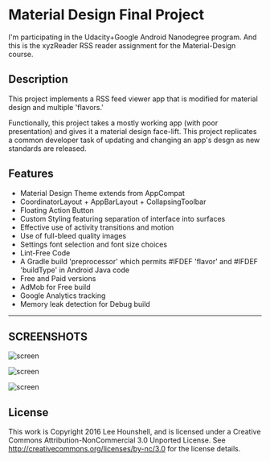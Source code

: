 Material Design Final Project
=============================

I'm participating in the Udacity+Google Android Nanodegree program.
And this is the xyzReader RSS reader assignment for the Material-Design course.


## Description

This project implements a RSS feed viewer app that is modified for material design and multiple 'flavors.'

Functionally, this project takes a mostly working app (with poor presentation) and gives it a material design face-lift.
This project replicates a common developer task of updating and changing an app's desgn as new standards are released.


## Features

 * Material Design Theme extends from AppCompat
 * CoordinatorLayout + AppBarLayout + CollapsingToolbar
 * Floating Action Button
 * Custom Styling featuring separation of interface into surfaces
 * Effective use of activity transitions and motion
 * Use of full-bleed quality images
 * Settings font selection and font size choices
 * Lint-Free Code
 * A Gradle build 'preprocessor' which permits #IFDEF 'flavor' and #IFDEF 'buildType' in Android Java code
 * Free and Paid versions
 * AdMob for Free build
 * Google Analytics tracking
 * Memory leak detection for Debug build


---
SCREENSHOTS
---


![screen](../master/screens/xyzreader-movie1.gif)

![screen](../master/screens/Phone-screenshot1.png)

![screen](../master/screens/Tablet-screenshot1.png)


## License

This work is Copyright 2016 Lee Hounshell, and 
is licensed under a Creative Commons Attribution-NonCommercial 3.0 
Unported License. See http://creativecommons.org/licenses/by-nc/3.0 for
the license details.

